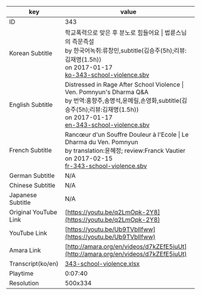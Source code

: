 |  key  |  value  |
|-------|---------|
| ID            | 343 |
| Korean Subtitle | 학교폭력으로 맞은 후 분노로 힘들어요 \| 법륜스님의 즉문즉설<br>by 한국어녹취:류창민,subtitle(김승주(5h);리뷰:김재명(1.5h))<br>on 2017-01-17<br>[ko-343-school-violence.sbv](https://github.com/jungtosociety/dharma-qna/raw/master/sub/343/ko-343-school-violence.sbv)<br>|
| English Subtitle | Distressed in Rage After School Violence \| Ven. Pomnyun's Dharma Q&A<br>by 번역:홍향주,송명석,윤메릴,손영화,subtitle(김승주(5h);리뷰:김재명(1.5h))<br>on 2017-01-17<br>[en-343-school-violence.sbv](https://github.com/jungtosociety/dharma-qna/raw/master/sub/343/en-343-school-violence.sbv)<br>|
| French Subtitle | Rancœur d'un Souffre Douleur à l'Ecole \| Le Dharma du Ven. Pomnyun<br>by translation:윤혜정; review:Franck Vautier<br>on 2017-02-15<br>[fr-343-school-violence.sbv](https://github.com/jungtosociety/dharma-qna/raw/master/sub/343/fr-343-school-violence.sbv)<br>|
| German Subtitle | N/A |
| Chinese Subtitle | N/A |
| Japanese Subtitle | N/A |
| Original YouTube Link  | [https://youtu.be/q2LmOpk-2Y8](https://youtu.be/q2LmOpk-2Y8) |
| YouTube Link  | [https://youtu.be/Ub9TVbIlfww](https://youtu.be/Ub9TVbIlfww) |
| Amara Link    | [http://amara.org/en/videos/d7kZEfE5iuUt](http://amara.org/en/videos/d7kZEfE5iuUt) |
| Transcript(ko/en) | [343-school-violence.xlsx](https://github.com/jungtosociety/dharma-qna/raw/master/sub/343/343-school-violence.xlsx) |
| Playtime | 0:07:40 |
| Resolution | 500x334|
